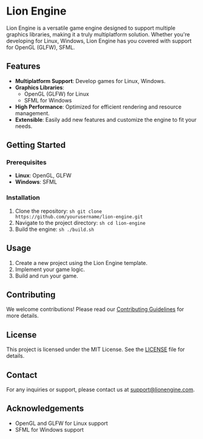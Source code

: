 # Lion Engine

Lion Engine is a versatile game engine designed to support multiple graphics libraries, making it a truly multiplatform solution. Whether you're developing for Linux, Windows, Lion Engine has you covered with support for OpenGL (GLFW), SFML.

## Features

- **Multiplatform Support**: Develop games for Linux, Windows.
- **Graphics Libraries**:
    - OpenGL (GLFW) for Linux
    - SFML for Windows
- **High Performance**: Optimized for efficient rendering and resource management.
- **Extensible**: Easily add new features and customize the engine to fit your needs.

## Getting Started

### Prerequisites

- **Linux**: OpenGL, GLFW
- **Windows**: SFML

### Installation

1. Clone the repository:
        ```sh
        git clone https://github.com/yourusername/lion-engine.git
        ```
2. Navigate to the project directory:
        ```sh
        cd lion-engine
        ```
3. Build the engine:
        ```sh
        ./build.sh
        ```

## Usage

1. Create a new project using the Lion Engine template.
2. Implement your game logic.
3. Build and run your game.

## Contributing

We welcome contributions! Please read our [Contributing Guidelines](CONTRIBUTING.md) for more details.

## License

This project is licensed under the MIT License. See the [LICENSE](LICENSE) file for details.

## Contact

For any inquiries or support, please contact us at support@lionengine.com.

## Acknowledgements

- OpenGL and GLFW for Linux support
- SFML for Windows support
